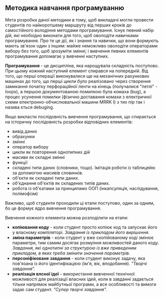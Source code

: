 ## Методика навчання програмуванню
Мета розробки даної методики в тому, щоб викладачі могли провести студентів по найкоротшему маршруту від перших кроків до самостійного володіння методами програмування.  Існує певний набір дій, які необхідно виконати для того, щоб оволодіти навичками програмування. Про те це дії, як і знання та навички, що вони формують мають зв'язок один з іншим: майже неможливо оволодіти операторами вибору без того, щоб зрозуміти змінні; і вивчення певних елементів програмування допомагає у вивченні наступних.  
  
**Програмування** - це дисципліна, яка нарощувала складність поступово. При цьому кожний наступний елемент спирався на попередній. Від того, що перші операції виконувалися ще на механічних рахункових машинах до того, що перші цикли було реалізовано через створення замикання початку перфораційної ленти на кінець (получалися "петлі" - loops), а першою документованою помилкою була комаха (bug), а процес усунення помилки (фізично доставання комахи з електричної схеми електронно-обчислювальної машини MRRK I) з тих пір так і назива
ється debuging.

Якщо викласти послідовність вивчення програмування, що спирається на історичну послідовність розробки відповідних елементів:
* вивід даних
* обрахунки
* змінні
* оператор вибору
* цикли як повторення однотипних дій
* масиви як складні змінні
* функції
* складені типи даних (словники, тощо). Імітація роботи із таблицейю за допомогою масивів словинків.
* об'єкти як складені типи даних.
* об'єднання об'єктів як складених типів даних.
* робота із об'єатами за принципамо ООП (інкапсуляція, наслідування, полімофізм)


Важливо, щоб студенти проходили ці етапи поступово, один за одним, бо це формує ядро вивчення програмування.  

Вивчення кожного елемента можна розподілити на етапи:  
* **копіювання коду** - коли студент просто копіює код та запускає його у власному компіляторі. *Завдання із прикладом його вирішення*.
* **зміна параметрів** - коли студент у вже скопійованому коді змінює параметри, тим самим досягає розмуіння можливостей даного коду. *Завдання, які однотипні за структурою із вже приведеним прикладом, в яких треба змінити значення параметрів.*
* **персоніфіковане завдання** - коли студент виконує задачу, яка пов'язана із його ідентифікацією (ім'я, вік, вподобання). *"Творчі завдання".*
* **реалізація влсної ідеї** - використання вивченної технічної можливості для реалізації власних ідей, коли в завданні задається тільки напрямок майбутньої програми, а все особливості та вимоги задає сам студент. *"Супер творчі завдання".*